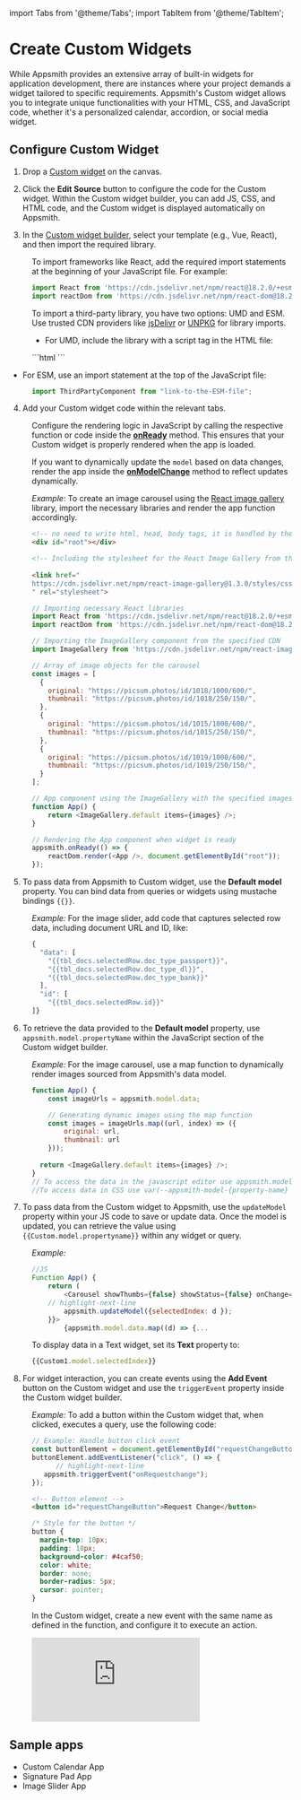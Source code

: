 import Tabs from '@theme/Tabs';
import TabItem from '@theme/TabItem';

# Create Custom Widgets 

While Appsmith provides an extensive array of built-in widgets for application development, there are instances where your project demands a widget tailored to specific requirements. Appsmith's Custom widget allows you to integrate unique functionalities with your HTML, CSS, and JavaScript code, whether it's a personalized calendar, accordion, or social media widget.

## Configure Custom Widget

1. Drop a [Custom widget](/reference/widgets/custom) on the canvas.

2. Click the **Edit Source** button to configure the code for the Custom widget. Within the Custom widget builder, you can add JS, CSS, and HTML code, and the Custom widget is displayed automatically on Appsmith.


3. In the [Custom widget builder](/reference/widgets/custom#custom-widget-builder), select your template (e.g., Vue, React), and then import the required library.


<dd>

To import frameworks like React, add the required import statements at the beginning of your JavaScript file. For example:

```js
import React from 'https://cdn.jsdelivr.net/npm/react@18.2.0/+esm'
import reactDom from 'https://cdn.jsdelivr.net/npm/react-dom@18.2.0/+esm'
```

To import a third-party library, you have two options: UMD and ESM. Use trusted CDN providers like [jsDelivr](https://www.jsdelivr.com/) or [UNPKG](https://unpkg.com/) for library imports.

* For UMD, include the library with a script tag in the HTML file:

<dd>
```html
<script src="link-to-the-UMD-file"></script>
```
</dd>

* For ESM, use an import statement at the top of the JavaScript file:

<dd>

```js
import ThirdPartyComponent from "link-to-the-ESM-file";
```

</dd>

</dd>

4. Add your Custom widget code within the relevant tabs. 

<dd>

Configure the rendering logic in JavaScript by calling the respective function or code inside the [**onReady**](/reference/widgets/custom#onready) method. This ensures that your Custom widget is properly rendered when the app is loaded.


If you want to dynamically update the `model` based on data changes, render the app inside the [**onModelChange**](/reference/widgets/custom#onmodelchange) method to reflect updates dynamically.

*Example*:  To create an image carousel using the [React image gallery](https://www.jsdelivr.com/package/npm/react-image-gallery) library, import the necessary libraries and render the app function accordingly.

<Tabs>
  <TabItem value="html" label="HTML" default>

```html
<!-- no need to write html, head, body tags, it is handled by the widget -->
<div id="root"></div>

<!-- Including the stylesheet for the React Image Gallery from the specified CDN. -->
 
<link href="
https://cdn.jsdelivr.net/npm/react-image-gallery@1.3.0/styles/css/image-gallery.min.css
" rel="stylesheet">
```

  </TabItem>
  <TabItem value="jss" label="JS">



```js
// Importing necessary React libraries
import React from 'https://cdn.jsdelivr.net/npm/react@18.2.0/+esm'
import reactDom from 'https://cdn.jsdelivr.net/npm/react-dom@18.2.0/+esm'

// Importing the ImageGallery component from the specified CDN
import ImageGallery from 'https://cdn.jsdelivr.net/npm/react-image-gallery@1.3.0/+esm';

// Array of image objects for the carousel
const images = [
  {
    original: "https://picsum.photos/id/1018/1000/600/",
    thumbnail: "https://picsum.photos/id/1018/250/150/",
  },
  {
    original: "https://picsum.photos/id/1015/1000/600/",
    thumbnail: "https://picsum.photos/id/1015/250/150/",
  },
  {
    original: "https://picsum.photos/id/1019/1000/600/",
    thumbnail: "https://picsum.photos/id/1019/250/150/",
  }
];

// App component using the ImageGallery with the specified images
function App() {
	return <ImageGallery.default items={images} />;
}

// Rendering the App component when widget is ready
appsmith.onReady(() => {
	reactDom.render(<App />, document.getElementById("root"));
});
```
  </TabItem>
</Tabs>



</dd>

5. To pass data from Appsmith to Custom widget, use the **Default model** property. You can bind data from queries or widgets using mustache bindings `{{}}`.

<dd>

*Example:* For the image slider, add code that captures selected row data, including document URL and ID, like:


```js
{
  "data": [
    "{{tbl_docs.selectedRow.doc_type_passport}}",
    "{{tbl_docs.selectedRow.doc_type_dl}}",
    "{{tbl_docs.selectedRow.doc_type_bank}}"
  ],
  "id": [
    "{{tbl_docs.selectedRow.id}}"
]}
```

</dd>

6. To retrieve the data provided to the **Default model** property, use `appsmith.model.propertyName` within the JavaScript section of the Custom widget builder.

 
<dd>

*Example:* For the image carousel, use a map function to dynamically render images sourced from Appsmith's data model.

```js
function App() {
	const imageUrls = appsmith.model.data;

	// Generating dynamic images using the map function
	const images = imageUrls.map((url, index) => ({
		original: url,
		thumbnail: url
	}));
	
  return <ImageGallery.default items={images} />;
}
// To access the data in the javascript editor use appsmith.model.property-name..
//To access data in CSS use var(--appsmith-model-{property-name}
```


</dd>


7. To pass data from the Custom widget to Appsmith, use the `updateModel` property within your JS code to save or update data. Once the model is updated, you can retrieve the value using `{{Custom.model.propertyname}}` within any widget or query.

<dd>

*Example:*

```js
//JS
Function App() {
	return (
		<Carousel showThumbs={false} showStatus={false} onChange={(d) => {
    // highlight-next-line
		appsmith.updateModel({selectedIndex: d });
	}}>
		{appsmith.model.data.map((d) => {...
```

To display data in a Text widget, set its **Text** property to:

```js
{{Custom1.model.selectedIndex}}
```

</dd>


8. For widget interaction, you can create events using the **Add Event** button on the Custom widget and use the `triggerEvent` property inside the Custom widget builder.

<dd>

*Example:* To add a button within the Custom widget that, when clicked, executes a query, use the following code:

<Tabs>
  <TabItem value="js" label="JS" default>

```js
// Example: Handle button click event
const buttonElement = document.getElementById("requestChangeButton");
buttonElement.addEventListener("click", () => {
      // highlight-next-line
   appsmith.triggerEvent("onRequestchange");
});
```

  </TabItem>
  <TabItem value="html" label="HTML">

```html
<!-- Button element -->
<button id="requestChangeButton">Request Change</button>
```

  </TabItem>
  <TabItem value="css" label="CSS">

```css
/* Style for the button */
button {
  margin-top: 10px;
  padding: 10px;
  background-color: #4caf50;
  color: white;
  border: none;
  border-radius: 5px;
  cursor: pointer;
}
``` 

  </TabItem>
</Tabs>

In the Custom widget, create a new event with the same name as defined in the function, and configure it to execute an action. 


<div style={{ position: "relative", paddingBottom: "45.52%", height: "0", width: "82%" }}>
  <iframe src="https://demo.arcade.software/xiVATpXaTSOokxAncvLS?embed" frameBorder="0" loading="lazy" allowFullScreen style={{ position: "absolute", top: "0", left: "0", width: "100%", height: "100%", colorScheme: "light" }} title="Appsmith | Connect Data"></iframe>
</div>


</dd>


## Sample apps

* Custom Calendar App
* Signature Pad App
* Image Slider App

